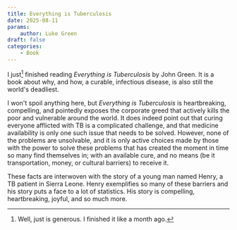 ```yaml
---
title: Everything is Tuberculosis
date: 2025-08-11
params:
    author: Luke Green
draft: false
categories:
    - Book
---
```


I just[^1] finished reading _Everything is Tuberculosis_ by John Green. It is a
book about why, and how, a curable, infectious disease, is also still the
world's deadliest.

I won't spoil anything here, but _Everything is Tuberculosis_ is heartbreaking,
compelling, and pointedly exposes the corporate greed that actively kills the
poor and vulnerable around the world. It does indeed point out that curing
everyone afflicted with TB is a complicated challenge, and that medicine
availability is only one such issue that needs to be solved. However, none of
the problems are unsolvable, and it is only active choices made by those with
the power to solve these problems that has created the moment in time so many
find themselves in; with an available cure, and no means (be it transportation,
money, or cultural barriers) to receive it.

These facts are interwoven with the story of a young man named Henry, a TB
patient in Sierra Leone. Henry exemplifies so many of these barriers and his
story puts a face to a lot of statistics. His story is compelling,
heartbreaking, joyful, and so much more.

[^1]: Well, just is generous. I finished it like a month ago.
